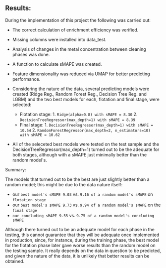 
## Results:
During the implementation of this project the following was carried out:

- The correct calculation of enrichment efficiency was verified.

- Missing columns were installed into data_test.

- Analysis of changes in the metal concentration between cleaning phases was done.

- A function to calculate sMAPE was created.

- Feature dimensionality was reduced via UMAP for better predicting performance.

- Considering the nature of the data, several predicting models were created (Ridge Reg., Random Forest Reg., Decision Tree Reg. and LGBM) and the two best models for each, flotation and final stage, were selected:

    - Flotation stage:
            1. `Ridge(alpha=0.8) with sMAPE = 8.30`
            2. `DecisionTreeRegressor(max_depth=1) with sMAPE = 8.39`
    - Final stage:
            1. `DecisionTreeRegressor(max_depth=1) with sMAPE = 10.54`
            2. `RandomForestRegressor(max_depth=2, n_estimators=10) with sMAPE = 10.62`
- All of the seleceted best models were tested on the test sample and the DecisionTreeRegressor(max_depth=1) turned out to be the adequate for both stages, although with a sMAPE just minimally better than the random model's.

Summary:

The models that turned out to be the best are just slightly better than a random model; this might be due to the data nature itself:
- our `best model's sMAPE 9.03` vs. `9.16 of a random model's sMAPE` on `flotation stage`
- our `best model's sMAPE 9.73` vs. `9.94 of a random model's sMAPE` on the `final stage`
- `our concluding sMAPE 9.55` vs. `9.75 of a random model's concluding sMAPE`

Although there turned out to be an adequate model for each phase in the testing, this cannot guarantee that they will be adequate once implemented in production, since, for instance, during the training phase, the best model for the flotation phase later gave worse results than the random model on the testing sample. It really depends on the data in question to be predicted, and given the nature of the data, it is unlikely that better results can be obtained.

